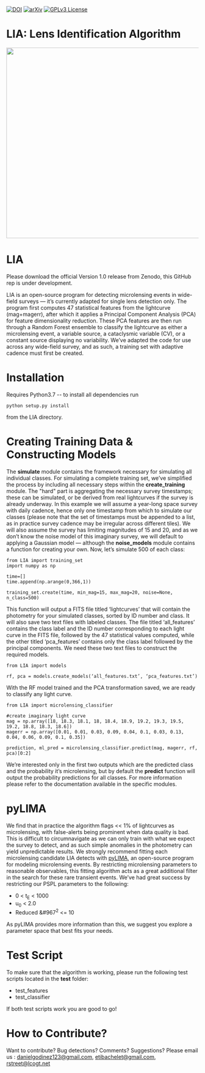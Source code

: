 [![DOI](https://zenodo.org/badge/DOI/10.5281/zenodo.2541465.svg)](https://doi.org/10.5281/zenodo.2541465)
[![arXiv](https://img.shields.io/badge/arXiv-2004.14347-b31b1b.svg)](https://arxiv.org/abs/2004.14347)
[![GPLv3 License](https://img.shields.io/badge/License-GPL%20v3-yellow.svg)](https://opensource.org/licenses/LGPL-3.0)

# LIA: Lens Identification Algorithm
<img src="https://user-images.githubusercontent.com/19847448/51231407-4cce2a80-1918-11e9-8c4b-aaafeddbd335.jpg" width="900" height="500">


# LIA

Please download the official Version 1.0 release from Zenodo, this GitHub rep is under development.

LIA is an open-source program for detecting microlensing events in wide-field surveys — it’s currently adapted for single lens detection only. The program first computes 47 statistical features from the lightcurve (mag+magerr), after which it applies a Principal Component Analysis (PCA) for feature dimensionality reduction. These PCA features are then run through a Random Forest ensemble to classify the lightcurve as either a microlensing event, a variable source, a cataclysmic variable (CV), or a constant source displaying no variability. We’ve adapted the code for use across any wide-field survey, and as such, a training set with adaptive cadence must first be created.

# Installation

Requires Python3.7 -- to install all dependencies run

```
python setup.py install
```

from the LIA directory.

# Creating Training Data & Constructing Models 

The **simulate** module contains the framework necessary for simulating all individual classes. For simulating a complete training set, we’ve simplified the process by including all necessary steps within the **create_training** module. The "hard" part is aggregating the necessary survey timestamps; these can be simulated, or be derived from real lightcurves if the survey is already underway. In this example we will assume a year-long space survey with daily cadence, hence only one timestamp from which to simulate our classes (please note that the set of timestamps must be appended to a list, as in practice survey cadence may be irregular across different tiles). We will also assume the survey has limiting magnitudes of 15 and 20, and as we don’t know the noise model of this imaginary survey, we will default to applying a Gaussian model — although the **noise_models** module contains a function for creating your own. Now, let’s simulate 500 of each class:

```
from LIA import training_set
import numpy as np 

time=[]
time.append(np.arange(0,366,1))

training_set.create(time, min_mag=15, max_mag=20, noise=None, n_class=500)
```

This function will output a FITS file titled ‘lightcurves’ that will contain the photometry for your simulated classes, sorted by ID number and class. It will also save two text files with labeled classes. The file titled ‘all_features’ contains the class label and the ID number corresponding to each light curve in the FITS file, followed by the 47 statistical values computed, while the other titled ‘pca_features’ contains only the class label followed by the principal components. We need these two text files to construct the required models.

```
from LIA import models

rf, pca = models.create_models(‘all_features.txt’, ‘pca_features.txt’)
```
With the RF model trained and the PCA transformation saved, we are ready to classify any light curve.

```
from LIA import microlensing_classifier

#create imaginary light curve
mag = np.array([18, 18.3, 18.1, 18, 18.4, 18.9, 19.2, 19.3, 19.5, 19.2, 18.8, 18.3, 18.6])
magerr = np.array([0.01, 0.01, 0.03, 0.09, 0.04, 0.1, 0.03, 0.13, 0.04, 0.06, 0.09, 0.1, 0.35])

prediction, ml_pred = microlensing_classifier.predict(mag, magerr, rf, pca)[0:2]
```
We’re interested only in the first two outputs which are the predicted class and the probability it’s microlensing, but by default the **predict** function will output the probability predictions for all classes. For more information please refer to the documentation available in the specific modules.

# pyLIMA

We find that in practice the algorithm flags << 1% of lightcurves as microlensing, with false-alerts being prominent when data quality is bad. This is difficult to circumnavigate as we can only train with what we expect the survey to detect, and as such simple anomalies in the photometry can yield unpredictable results. We strongly recommend fitting each microlensing candidate LIA detects with [pyLIMA](https://github.com/ebachelet/pyLIMA), an open-source program for modeling microlensing events. By restricting microlensing parameters to reasonable observables, this fitting algorithm acts as a great additional filter in the search for these rare transient events. We’ve had great success by restricting our PSPL parameters to the following:

* 0 < t<sub>E</sub> < 1000
* u<sub>0</sub>  < 2.0
* Reduced &#967<sup>2</sup> <= 10

As pyLIMA provides more information than this, we suggest you explore a parameter space that best fits your needs. 

# Test Script

To make sure that the algorithm is working, please run the following test scripts located in the **test** folder:

* test_features
* test_classifier

If both test scripts work you are good to go!
 
# How to Contribute?

Want to contribute? Bug detections? Comments? Suggestions? Please email us : danielgodinez123@gmail.com, etibachelet@gmail.com, rstreet@lcogt.net
